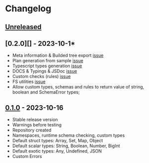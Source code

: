 # Changelog

## [Unreleased][unreleased]

## [0.2.0][] - 2023-10-1\*

- Meta information & Builded tree export [issue](https://github.com/astrohelm/astroplan/issues/8)
- Plan generation from sample [issue](https://github.com/astrohelm/astroplan/issues/10)
- Typescript types generation [issue](https://github.com/astrohelm/astroplan/issues/5)
- DOCS & Typings & JSDoc [issue](https://github.com/astrohelm/astroplan/issues/11)
- Custom checks (rules) [issue](https://github.com/astrohelm/astroplan/issues/7)
- FS utilities [issue](https://github.com/astrohelm/astroplan/issues/9)
- Allow custom types, schemas and rules to return value of string, boolean and SchemaError types;

## [0.1.0][] - 2023-10-16

- Stable release version
- Warnings before testing
- Repository created
- Namespaces, runtime schema checking, custom types
- Default struct types: Array, Set, Map, Object
- Default scalar types: String, Boolean, Number, BigInt
- Default exotic types: Any, Undefined, JSON
- Custom Errors

[unreleased]: https://github.com/astrohelm/workspace/compare/release...HEAD
[0.1.0]: https://github.com/astrohelm/workspace/releases/tag/release
